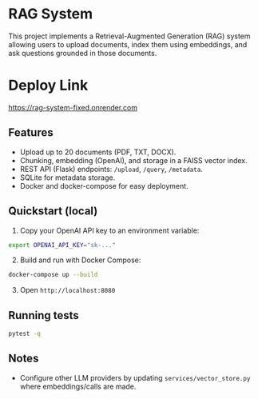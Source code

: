 # RAG System 

This project implements a Retrieval-Augmented Generation (RAG) system allowing users to upload documents, index them using embeddings, and ask questions grounded in those documents.

# Deploy Link
https://rag-system-fixed.onrender.com

## Features
- Upload up to 20 documents (PDF, TXT, DOCX).
- Chunking, embedding (OpenAI), and storage in a FAISS vector index.
- REST API (Flask) endpoints: `/upload`, `/query`, `/metadata`.
- SQLite for metadata storage.
- Docker and docker-compose for easy deployment.

## Quickstart (local)
1. Copy your OpenAI API key to an environment variable:
```bash
export OPENAI_API_KEY="sk-..."
```
2. Build and run with Docker Compose:
```bash
docker-compose up --build
```
3. Open `http://localhost:8080`

## Running tests
```bash
pytest -q
```

## Notes
- Configure other LLM providers by updating `services/vector_store.py` where embeddings/calls are made.
